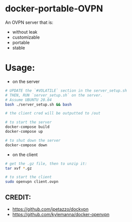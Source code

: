 # docker-portable-OVPN

An OVPN server that is:

- without leak
- customizable
- portable
- stable

# Usage:

- on the server

```sh
# UPDATE the `#VOLATILE` section in the server_setup.sh
# THEN, RUN `server_setup.sh` on the server.
# Assume UBUNTU 20.04
bash ./server_setup.sh && bash

# the client cred will be outputted to /out

# to start the server
docker-compose build
docker-compose up

# to shut down the server
docker-compose down
```

- on the client

```sh
# get the .gz file, then to unzip it:
tar xvf *.gz

# to start the client
sudo openvpn client.ovpn
```

## CREDIT:

- https://github.com/jpetazzo/dockvpn
- https://github.com/kylemanna/docker-openvpn
